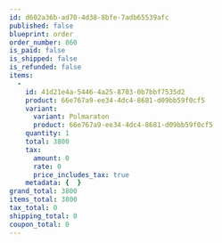 ```yaml
---
id: d602a36b-ad70-4d38-8bfe-7adb65539afc
published: false
blueprint: order
order_number: 860
is_paid: false
is_shipped: false
is_refunded: false
items:
  -
    id: 41d21e4a-5446-4a25-8703-0b7bbf7535d2
    product: 66e767a9-ee34-4dc4-8681-d09bb59f0cf5
    variant:
      variant: Polmaraton
      product: 66e767a9-ee34-4dc4-8681-d09bb59f0cf5
    quantity: 1
    total: 3800
    tax:
      amount: 0
      rate: 0
      price_includes_tax: true
    metadata: {  }
grand_total: 3800
items_total: 3800
tax_total: 0
shipping_total: 0
coupon_total: 0
---
```

